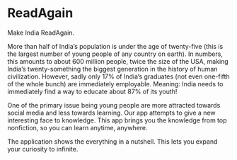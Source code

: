 # ReadAgain
Make India ReadAgain.

More than half of India’s population is under the age of twenty-five (this is the largest number of young people of any country on earth). 
In numbers, this amounts to about 600 million people, twice the size of the USA, 
making India’s twenty-something the biggest generation in the history of human civilization. 
However, sadly only 17% of India’s graduates (not even one-fifth of the whole bunch) are immediately employable. 
Meaning: India needs to immediately find a way to educate about 87% of its youth!

One of the primary issue being young people are more attracted towards social media and less towards learning. 
Our app attempts to give a new interesting face to knowledge. This app brings you the knowledge from top nonfiction, so you can learn anytime, anywhere.

The application shows the everything in a nutshell. This lets you expand your curiosity to infinite.
